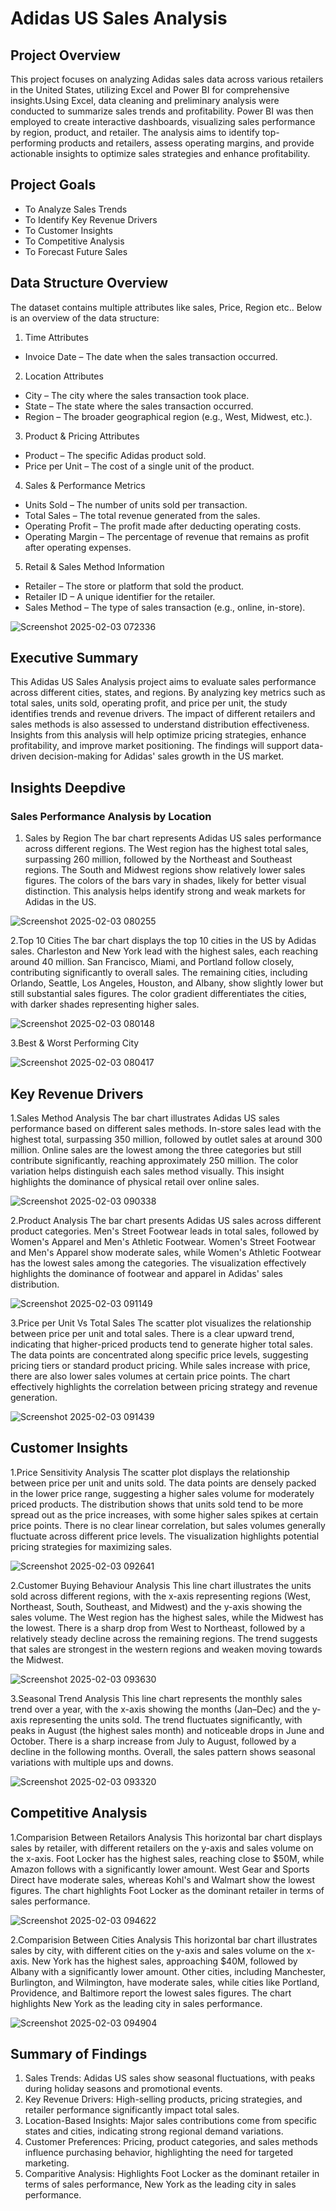 # Adidas US Sales Analysis

## Project Overview
This project focuses on analyzing Adidas sales data across various retailers in the United States, utilizing Excel and Power BI for comprehensive insights.Using Excel, data cleaning and preliminary analysis were conducted to summarize sales trends and profitability. Power BI was then employed to create interactive dashboards, visualizing sales performance by region, product, and retailer. The analysis aims to identify top-performing products and retailers, assess operating margins, and provide actionable insights to optimize sales strategies and enhance profitability.

## Project Goals
- To Analyze Sales Trends 
- To Identify Key Revenue Drivers 
- To Customer Insights 
- To Competitive Analysis 
- To Forecast Future Sales

## Data Structure Overview
The dataset contains multiple attributes like sales, Price, Region etc.. Below is an overview of the data structure:
1. Time Attributes
- Invoice Date – The date when the sales transaction occurred.
2. Location Attributes
- City – The city where the sales transaction took place.
- State – The state where the sales transaction occurred.
- Region – The broader geographical region (e.g., West, Midwest, etc.).
3. Product & Pricing Attributes
- Product – The specific Adidas product sold.
- Price per Unit – The cost of a single unit of the product.
4. Sales & Performance Metrics
- Units Sold – The number of units sold per transaction.
- Total Sales – The total revenue generated from the sales.
- Operating Profit – The profit made after deducting operating costs.
- Operating Margin – The percentage of revenue that remains as profit after operating expenses.
5. Retail & Sales Method Information
- Retailer – The store or platform that sold the product.
- Retailer ID – A unique identifier for the retailer.
- Sales Method – The type of sales transaction (e.g., online, in-store).

![Screenshot 2025-02-03 072336](https://github.com/user-attachments/assets/370364c5-ff54-49e5-af79-161a92bcdc3e)

## Executive Summary
This Adidas US Sales Analysis project aims to evaluate sales performance across different cities, states, and regions. By analyzing key metrics such as total sales, units sold, operating profit, and price per unit, the study identifies trends and revenue drivers. The impact of different retailers and sales methods is also assessed to understand distribution effectiveness. Insights from this analysis will help optimize pricing strategies, enhance profitability, and improve market positioning. The findings will support data-driven decision-making for Adidas' sales growth in the US market.

## Insights Deepdive
### Sales Performance Analysis by Location
1. Sales by Region
The bar chart represents Adidas US sales performance across different regions. The West region has the highest total sales, surpassing 260 million, followed by the Northeast and Southeast regions. The South and Midwest regions show relatively lower sales figures. The colors of the bars vary in shades, likely for better visual distinction. This analysis helps identify strong and weak markets for Adidas in the US.

![Screenshot 2025-02-03 080255](https://github.com/user-attachments/assets/504825d7-561c-4806-8130-65f65c1dd9c1)

2.Top 10 Cities 
The bar chart displays the top 10 cities in the US by Adidas sales. Charleston and New York lead with the highest sales, each reaching around 40 million. San Francisco, Miami, and Portland follow closely, contributing significantly to overall sales. The remaining cities, including Orlando, Seattle, Los Angeles, Houston, and Albany, show slightly lower but still substantial sales figures. The color gradient differentiates the cities, with darker shades representing higher sales.

![Screenshot 2025-02-03 080148](https://github.com/user-attachments/assets/eda07608-b1c2-45b5-bc6d-7ac8100952ab)

3.Best & Worst Performing City

![Screenshot 2025-02-03 080417](https://github.com/user-attachments/assets/f11bd5ba-f51f-4fa6-8929-b756746a3a24)

## Key Revenue Drivers
1.Sales Method Analysis
The bar chart illustrates Adidas US sales performance based on different sales methods. In-store sales lead with the highest total, surpassing 350 million, followed by outlet sales at around 300 million. Online sales are the lowest among the three categories but still contribute significantly, reaching approximately 250 million. The color variation helps distinguish each sales method visually. This insight highlights the dominance of physical retail over online sales.

![Screenshot 2025-02-03 090338](https://github.com/user-attachments/assets/3a7d0283-34fb-49fb-9cbb-18731fc92de1)

2.Product Analysis
The bar chart presents Adidas US sales across different product categories. Men's Street Footwear leads in total sales, followed by Women's Apparel and Men's Athletic Footwear. Women's Street Footwear and Men's Apparel show moderate sales, while Women's Athletic Footwear has the lowest sales among the categories. The visualization effectively highlights the dominance of footwear and apparel in Adidas' sales distribution.

![Screenshot 2025-02-03 091149](https://github.com/user-attachments/assets/a43d9f6a-f624-4e73-bfc0-456d59d70a2d)

3.Price per Unit Vs Total Sales
The scatter plot visualizes the relationship between price per unit and total sales. There is a clear upward trend, indicating that higher-priced products tend to generate higher total sales. The data points are concentrated along specific price levels, suggesting pricing tiers or standard product pricing. While sales increase with price, there are also lower sales volumes at certain price points. The chart effectively highlights the correlation between pricing strategy and revenue generation.

![Screenshot 2025-02-03 091439](https://github.com/user-attachments/assets/809a9d0f-392a-41ac-974c-051b0ba5626b)

## Customer Insights
1.Price Sensitivity Analysis
The scatter plot displays the relationship between price per unit and units sold. The data points are densely packed in the lower price range, suggesting a higher sales volume for moderately priced products. The distribution shows that units sold tend to be more spread out as the price increases, with some higher sales spikes at certain price points. There is no clear linear correlation, but sales volumes generally fluctuate across different price levels. The visualization highlights potential pricing strategies for maximizing sales.

![Screenshot 2025-02-03 092641](https://github.com/user-attachments/assets/e81e0685-f48b-4287-9b8f-cc34d615afe9)

2.Customer Buying Behaviour Analysis
This line chart illustrates the units sold across different regions, with the x-axis representing regions (West, Northeast, South, Southeast, and Midwest) and the y-axis showing the sales volume. The West region has the highest sales, while the Midwest has the lowest. There is a sharp drop from West to Northeast, followed by a relatively steady decline across the remaining regions. The trend suggests that sales are strongest in the western regions and weaken moving towards the Midwest.

![Screenshot 2025-02-03 093630](https://github.com/user-attachments/assets/6bdb0f17-605b-40fa-8be7-8bf90817c064)

3.Seasonal Trend Analysis
This line chart represents the monthly sales trend over a year, with the x-axis showing the months (Jan–Dec) and the y-axis representing the units sold. The trend fluctuates significantly, with peaks in August (the highest sales month) and noticeable drops in June and October. There is a sharp increase from July to August, followed by a decline in the following months. Overall, the sales pattern shows seasonal variations with multiple ups and downs.

![Screenshot 2025-02-03 093320](https://github.com/user-attachments/assets/a49b6027-4fbd-4ed5-8427-94e535d5d3dc)

## Competitive Analysis
1.Comparision Between Retailors Analysis
This horizontal bar chart displays sales by retailer, with different retailers on the y-axis and sales volume on the x-axis. Foot Locker has the highest sales, reaching close to $50M, while Amazon follows with a significantly lower amount. West Gear and Sports Direct have moderate sales, whereas Kohl's and Walmart show the lowest figures. The chart highlights Foot Locker as the dominant retailer in terms of sales performance.

![Screenshot 2025-02-03 094622](https://github.com/user-attachments/assets/be30c170-d0b8-4744-8d9a-aa5ce9867614)

2.Comparision Between Cities Analysis
This horizontal bar chart illustrates sales by city, with different cities on the y-axis and sales volume on the x-axis. New York has the highest sales, approaching $40M, followed by Albany with a significantly lower amount. Other cities, including Manchester, Burlington, and Wilmington, have moderate sales, while cities like Portland, Providence, and Baltimore report the lowest sales figures. The chart highlights New York as the leading city in sales performance.

![Screenshot 2025-02-03 094904](https://github.com/user-attachments/assets/ecca1448-8a02-4e5f-a166-f2a34b5d7e3a)

## Summary of Findings
1. Sales Trends: Adidas US sales show seasonal fluctuations, with peaks during holiday seasons and promotional events.
2. Key Revenue Drivers: High-selling products, pricing strategies, and retailer performance significantly impact total sales.
3. Location-Based Insights: Major sales contributions come from specific states and cities, indicating strong regional demand variations.
4. Customer Preferences: Pricing, product categories, and sales methods influence purchasing behavior, highlighting the need for targeted marketing.
5. Comparitive Analysis: Highlights Foot Locker as the dominant retailer in terms of sales performance, New York as the leading city in sales performance.






































  


